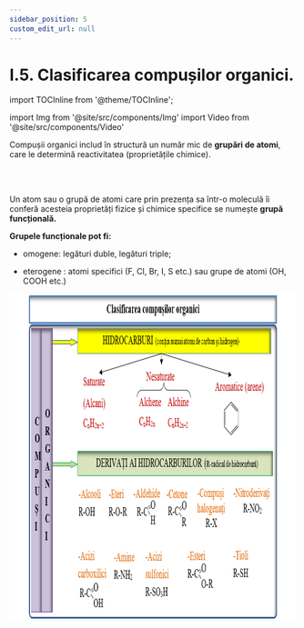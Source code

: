 ```yaml
---
sidebar_position: 5
custom_edit_url: null
---
```


# I.5. Clasificarea compușilor organici.

import TOCInline from '@theme/TOCInline';

<TOCInline toc={toc} />



import Img from '@site/src/components/Img'
import Video from '@site/src/components/Video'




<div class="alert alert--primary" role="alert">

Compușii organici includ în structură un număr mic de **grupări de atomi**, care le determină reactivitatea (proprietățile chimice). 


</div>

<br></br>


<div class="alert alert--primary" role="alert">


Un atom sau o grupă de atomi care prin prezența sa într-o moleculă îi conferă acesteia proprietăți fizice și chimice specifice se numește **grupă funcțională.** 


**Grupele funcționale pot fi:**

- omogene: legături duble, legături triple;
  
- eterogene : atomi specifici (F, Cl, Br, I, S etc.) sau grupe de atomi (OH, COOH etc.) 





<Img className="img-responsive4" src="chimie/clasa10/capitolul1/I-5-clasificarea-compusilor-organici-poza1-schema-mentala-clasificarea-compusilor-organici.png" width="1000" height="572" lazy={false} />



</div>



